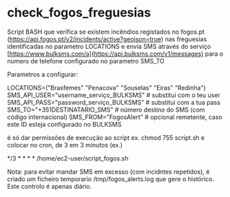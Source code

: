 # check_fogos_freguesias
Script BASH que verifica se existem incêndios registados no fogos.pt (https://api.fogos.pt/v2/incidents/active?geojson=true) nas freguesias identificadas no parametro LOCATIONS  e envia SMS através do serviço [https://www.bulksms.com/a](https://api.bulksms.com/v1/messages) para o numero de telefone configurado no parametro SMS_TO

Parametros a configurar:

LOCATIONS=("Brasfemes" "Penacova" "Souselas" "Eiras" "Redinha")
SMS_API_USER="username_serviço_BULKSMS"         # substitui com o teu user
SMS_API_PASS="password_serviço_BULKSMS"         # substitui com a tua pass
SMS_TO="+351DESTINATARIO_SMS"          # número destino do SMS (com código internacional)
SMS_FROM="FogosAlert"           # opcional remetente, caso este ID esteja configurado no BULKSMS

é só dar permissões de execução ao script ex. chmod 755 script.sh e colocar no cron, de 3 em 3 minutos (ex.)

*/3 * * * * /home/ec2-user/script_fogos.sh


Nota: para evitar mandar SMS em excesso  (com incidntes repetidos), é criado um ficheiro temporario /tmp/fogos_alerts.log que gere o histórico. Este controlo é apenas diário.

